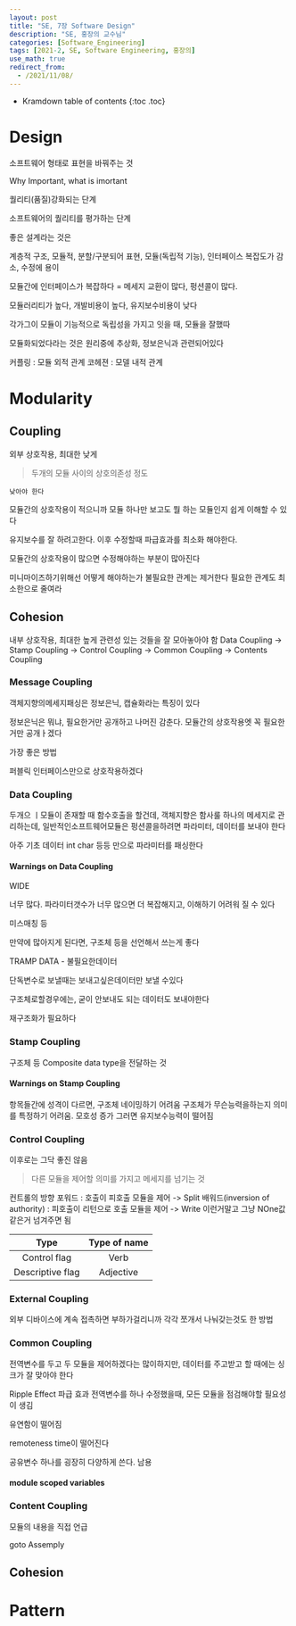 ```yaml
---
layout: post
title: "SE, 7장 Software Design"
description: "SE, 홍장의 교수님"
categories: [Software_Engineering]
tags: [2021-2, SE, Software Engineering, 홍장의]
use_math: true
redirect_from:
  - /2021/11/08/
---
```


* Kramdown table of contents
{:toc .toc}    


# Design

소프트웨어 형태로 표현을 바꿔주는 것

Why Important, what is imortant

퀄리티(품질)강화되는 단계

소프트웨어의 퀄리티를 평가하는 단계

좋은 설계라는 것은

계층적 구조, 모듈적, 분할/구분되어 표현, 모듈(독립적 기능), 인터페이스 복잡도가 감소, 수정에 용이

모듈간에 인터페이스가 복잡하다 = 메세지 교환이 많다, 펑션콜이 많다.


모듈러리티가 높다, 개발비용이 높다, 유지보수비용이 낮다

각가그이 모듈이 기능적으로 독립성을 가지고 잇을 때, 모듈을 잘했따

모듈화되었다라는 것은 원리중에 추상화, 정보은닉과 관련되어있다

커플링 : 모듈 외적 관계
코헤젼 : 모델 내적 관계


# Modularity

## Coupling

외부 상호작용, 최대한 낮게

> 두개의 모듈 사이의 상호의존성 정도

`낮아야 한다`

모듈간의 상호작용이 적으니까 모듈 하나만 보고도 뭘 하는 모듈인지 쉽게 이해할 수 있다

유지보수를 잘 하려고한다. 
이후 수정할때 파급효과를 최소화 해야한다.

모듈간의 상호작용이 많으면 수정해야하는 부분이 많아진다

미니마이즈하기위해선 어떻게 해야하는가
불필요한 관계는 제거한다
필요한 관계도 최소한으로 줄여라

## Cohesion

내부 상호작용, 최대한 높게
관련성 있는 것들을 잘 모아놓아야 함
Data Coupling -> Stamp Coupling -> Control Coupling -> Common Coupling -> Contents Coupling

### Message Coupling

객체지향의메세지패싱은 정보은닉, 캡슐화라는 특징이 있다

정보은닉은 뭐냐, 필요한거만 공개하고 나머진 감춘다. 모듈간의 상호작용엣 꼭 필요한거만 공개ㅏ겠다

가장 좋은 방법

퍼블릭 인터페이스만으로 상호작용하겠다

### Data Coupling

두개으 ㅣ모듈이 존재할 때 함수호출을 할건데, 객체지향은 함사룰 하나의 메세지로 관리하는데, 일반적인소프트웨어모듈은 펑션콜을하려면 파라미터, 데이터를 보내야 한다

아주 기초 데이터 int char 등등
만으로 파라미터를 패싱한다

#### Warnings on Data Coupling

WIDE 

너무 많다. 파라미터갯수가 너무 많으면 더 복잡해지고, 이해하기 어려워 질 수 있다

미스매칭 등

만약에 많아지게 된다면, 구조체 등을 선언해서 쓰는게 좋다

TRAMP DATA - 불필요한데이터

단독변수로 보낼때는 보내고싶은데이터만 보낼 수있다

구조체로할경우에는, 굳이 안보내도 되는 데이터도 보내야한다

재구조화가 필요하다

### Stamp Coupling

구조체 등 Composite data type을 전달하는 것

#### Warnings on Stamp Coupling

항목들간에 성격이 다르면, 구조체 네이밍하기 어려움
구조체가 무슨능력을하는지 의미를 특정하기 어려움. 모호성 증가
그러면 유지보수능력이 떨어짐

### Control Coupling

이후로는 그닥 좋진 않음

> 다른 모듈을 제어할 의미를 가지고 메세지를 넘기는 것

컨트롤의 방향
포워드 : 호출이 피호출 모듈을 제어
-> Split
배워드(inversion of authority) : 피호출이 리턴으로 호출 모듈을 제어
-> Write 이런거말고 그냥 NOne값같은거 넘겨주면 됨

| Type | Type of name | 
|:-----:|:-----------:|
| Control flag | Verb |
| Descriptive flag | Adjective |

### External Coupling

외부 디바이스에 계속 접촉하면 부하가걸리니까
각각 쪼개서 나눠갖는것도 한 방법

### Common Coupling

전역변수를 두고 두 모듈을 제어하겠다는
많이하지만, 데이터를 주고받고 할 때에는
싱크가 잘 맞아야 한다

Ripple Effect 파급 효과
전역변수를 하나 수정했을때, 모든 모듈을 점검해야할 필요성이 생김

유연함이 떨어짐

remoteness time이 떨어진다

공유변수 하나를 굉장히 다양하게 쓴다. 남용

#### module scoped variables

### Content Coupling

모듈의 내용을 직접 언급

goto
Assemply

## Cohesion


# Pattern
